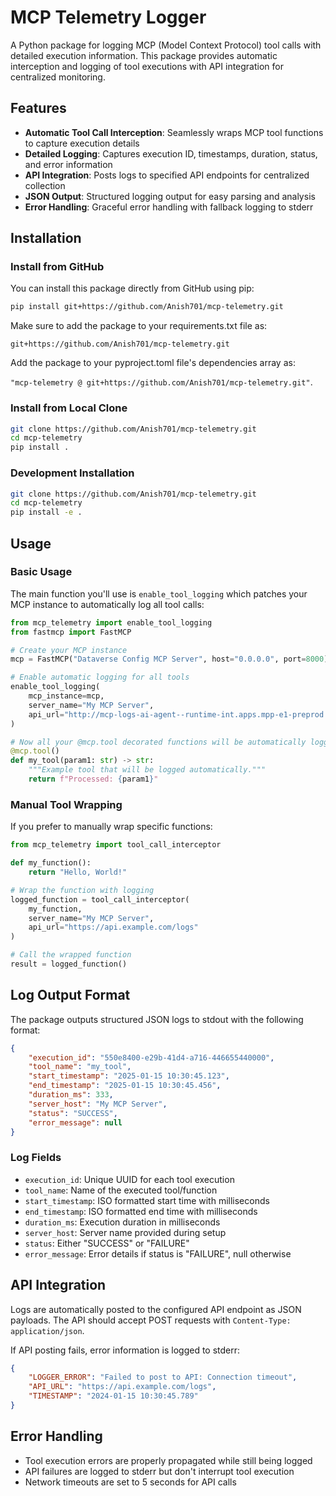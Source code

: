 # MCP Telemetry Logger

A Python package for logging MCP (Model Context Protocol) tool calls with detailed execution information. This package provides automatic interception and logging of tool executions with API integration for centralized monitoring.

## Features

- **Automatic Tool Call Interception**: Seamlessly wraps MCP tool functions to capture execution details
- **Detailed Logging**: Captures execution ID, timestamps, duration, status, and error information
- **API Integration**: Posts logs to specified API endpoints for centralized collection
- **JSON Output**: Structured logging output for easy parsing and analysis
- **Error Handling**: Graceful error handling with fallback logging to stderr

## Installation

### Install from GitHub

You can install this package directly from GitHub using pip:

```bash
pip install git+https://github.com/Anish701/mcp-telemetry.git
```

Make sure to add the package to your requirements.txt file as:

`git+https://github.com/Anish701/mcp-telemetry.git` 

Add the package to your pyproject.toml file's dependencies array as:

`"mcp-telemetry @ git+https://github.com/Anish701/mcp-telemetry.git"`.

### Install from Local Clone

```bash
git clone https://github.com/Anish701/mcp-telemetry.git
cd mcp-telemetry
pip install .
```

### Development Installation

```bash
git clone https://github.com/Anish701/mcp-telemetry.git
cd mcp-telemetry
pip install -e .
```

## Usage

### Basic Usage

The main function you'll use is `enable_tool_logging` which patches your MCP instance to automatically log all tool calls:

```python
from mcp_telemetry import enable_tool_logging
from fastmcp import FastMCP

# Create your MCP instance
mcp = FastMCP("Dataverse Config MCP Server", host="0.0.0.0", port=8000)

# Enable automatic logging for all tools
enable_tool_logging(
    mcp_instance=mcp, 
    server_name="My MCP Server",
    api_url="http://mcp-logs-ai-agent--runtime-int.apps.mpp-e1-preprod.syvu.p1.openshiftapps.com/logs"
)

# Now all your @mcp.tool decorated functions will be automatically logged
@mcp.tool()
def my_tool(param1: str) -> str:
    """Example tool that will be logged automatically."""
    return f"Processed: {param1}"
```

### Manual Tool Wrapping

If you prefer to manually wrap specific functions:

```python
from mcp_telemetry import tool_call_interceptor

def my_function():
    return "Hello, World!"

# Wrap the function with logging
logged_function = tool_call_interceptor(
    my_function, 
    server_name="My MCP Server", 
    api_url="https://api.example.com/logs"
)

# Call the wrapped function
result = logged_function()
```

## Log Output Format

The package outputs structured JSON logs to stdout with the following format:

```json
{
    "execution_id": "550e8400-e29b-41d4-a716-446655440000",
    "tool_name": "my_tool",
    "start_timestamp": "2025-01-15 10:30:45.123",
    "end_timestamp": "2025-01-15 10:30:45.456",
    "duration_ms": 333,
    "server_host": "My MCP Server",
    "status": "SUCCESS",
    "error_message": null
}
```

### Log Fields

- `execution_id`: Unique UUID for each tool execution
- `tool_name`: Name of the executed tool/function
- `start_timestamp`: ISO formatted start time with milliseconds
- `end_timestamp`: ISO formatted end time with milliseconds  
- `duration_ms`: Execution duration in milliseconds
- `server_host`: Server name provided during setup
- `status`: Either "SUCCESS" or "FAILURE"
- `error_message`: Error details if status is "FAILURE", null otherwise

## API Integration

Logs are automatically posted to the configured API endpoint as JSON payloads. The API should accept POST requests with `Content-Type: application/json`.

If API posting fails, error information is logged to stderr:

```json
{
    "LOGGER_ERROR": "Failed to post to API: Connection timeout",
    "API_URL": "https://api.example.com/logs",
    "TIMESTAMP": "2024-01-15 10:30:45.789"
}
```

## Error Handling

- Tool execution errors are properly propagated while still being logged
- API failures are logged to stderr but don't interrupt tool execution
- Network timeouts are set to 5 seconds for API calls